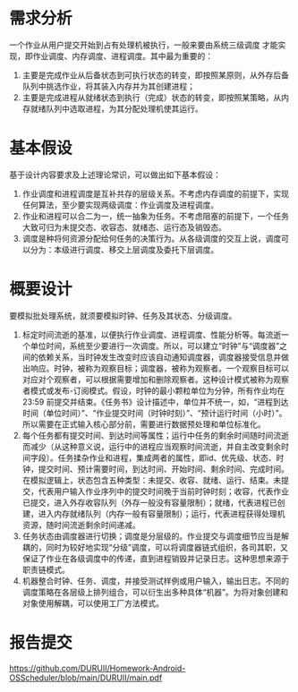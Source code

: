 # 需求分析

一个作业从用户提交开始到占有处理机被执行，一般来要由系统三级调度
才能实现，即作业调度、内存调度、进程调度。其中最为重要的：
1. 主要是完成作业从后备状态到可执行状态的转变，即按照某原则，从外存后备队列中挑选作业，将其装入内存并为其创建进程；
2. 主要是完成进程从就绪状态到执行（完成）状态的转变，即按照某策略，从内存就绪队列中选取进程，为其分配处理机使其运行。

# 基本假设
基于设计内容要求及上述理论常识，可以做出如下基本假设：
1. 作业调度和进程调度是互补共存的层级关系。不考虑内存调度的前提下，实现任何算法，至少要实现两级调度：作业调度及进程调度。
2. 作业和进程可以合二为一，统一抽象为任务。不考虑阻塞的前提下，一个任务大致可归为未提交态、收容态、就绪态、运行态及销毁态。
3. 调度是种将何资源分配给何任务的决策行为。从各级调度的交互上说，调度可以分为：本级进行调度、移交上层调度及委托下层调度。

# 概要设计
要模拟批处理系统，就须要模拟时钟、任务及其状态、分级调度。

1. 标定时间流逝的基准，以便执行作业调度、进程调度、性能分析等。每流逝一个单位时间，系统至少要进行一次调度。所以，可以建立“时钟”与“调度器”之间的依赖关系，当时钟发生改变时应该自动通知调度器，调度器接受信息并做出响应。时钟，被称为观察目标；调度器，被称为观察者。一个观察目标可以对应对个观察者，可以根据需要增加和删除观察者。这种设计模式被称为观察者模式或发布-订阅模式。假设，时钟的最小颗粒单位为分钟，所有作业均在23:59 前提交并结束。《任务书》设计描述中，单位并不统一，如，“进程到达时间（单位时间）”、“作业提交时间（时钟时刻）”、“预计运行时间（小时）”。所以需要在正式输入核心部分前，需要进行数据预处理和单位标准化。
2. 每个任务都有提交时间、到达时间等属性；运行中任务的剩余时间随时间流逝而减少（从这种意义说，运行中的进程应当观察时间流逝，并自主改变剩余时间字段）。任务揉杂作业和进程，集成两者的属性，即id、优先级、状态、时钟，提交时间、预计需要时间，到达时间、开始时间、剩余时间、完成时间。在模拟逻辑上，状态包含五种类型：未提交、收容、就绪、运行、结束。未提交，代表用户输入作业序列中的提交时间晚于当前时钟时刻；收容，代表作业已提交，进入外存收容队列（外存一般没有容量限制）；就绪，代表进程已创建，进入内存就绪队列（内存一般有容量限制）；运行，代表进程获得处理机资源，随时间流逝剩余时间递减。
3. 任务状态由调度器进行切换；调度是分层级的。作业提交与调度细节应当是解耦的，同时为较好地实现“分级”调度，可以将调度器链式组织，各司其职，又保证了作业在各级调度中的传递，直到进程销毁并记录日志。这种思想来源于职责链模式。
4. 机器整合时钟、任务、调度，并接受测试样例或用户输入，输出日志。不同的调度策略在各层级上排列组合，可以衍生出多种具体“机器”。为将对象创建和对象使用解耦，可以使用工厂方法模式。

# 报告提交
https://github.com/DURUII/Homework-Android-OSScheduler/blob/main/DURUII/main.pdf
